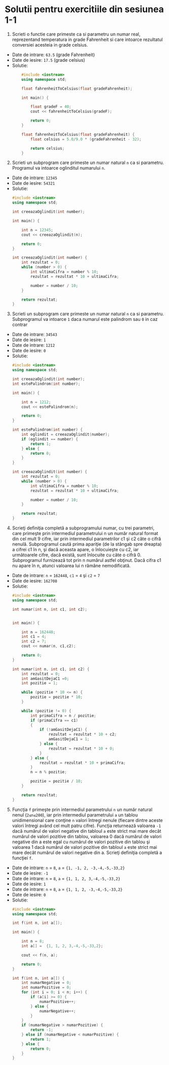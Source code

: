 # Solutii pentru exercitiile din sesiunea 1-1

1. Scrieti o functie care primeste ca si parametru un numar real, reprezentand temperatura in grade Fahrenheit si care intoarce rezultatul conversiei acesteia in grade celsius.
- Date de intrare: `63.5` (grade Fahrenheit)
- Date de iesire: `17.5` (grade celsius)
- Solutie:
    ```c++
        #include <iostream>
        using namespace std;

        float fahrenheitToCelsius(float gradeFahrenheit);

        int main() {

            float gradeF = 40;
            cout << fahrenheitToCelsius(gradeF);

            return 0;
        }

        float fahrenheitToCelsius(float gradeFahrenheit) {
            float celsius = 5.0/9.0 * (gradeFahrenheit - 32);

            return celsius;
        }

    ```
2. Scrieti un subprogram care primeste un numar natural `n` ca si parametru. Programul va intoarce oglinditul numarului `n`.
- Date de intrare: `12345`
- Date de iesire: `54321`
- Solutie:
    ```c++
    #include <iostream>
    using namespace std;

    int creeazaOglindit(int number);

    int main() {

        int n = 12345;
        cout << creeazaOglindit(n);

        return 0;
    }

    int creeazaOglindit(int number) {
        int rezultat = 0;
        while (number > 0) {
            int ultimaCifra = number % 10;
            rezultat = rezultat * 10 + ultimaCifra;

            number = number / 10;
        }

        return rezultat;
    }
    ```
3. Scrieti un subprogram care primeste un numar natural `n` ca si parametru. Subprogramul va intoarce `1` daca numarul este palindrom sau `0` in caz contrar
- Date de intrare: `34543`
- Date de iesire: `1`
- Date de intrare: `1212`
- Date de iesire: `0`
- Solutie:
    ```c++
    #include <iostream>
    using namespace std;

    int creeazaOglindit(int number);
    int estePalindrom(int number);

    int main() {

        int n = 1212;
        cout << estePalindrom(n);

        return 0;
    }

    int estePalindrom(int number) {
        int oglindit = creeazaOglindit(number);
        if (oglindit == number) {
            return 1;
        } else {
            return 0;
        }
    }

    int creeazaOglindit(int number) {
        int rezultat = 0;
        while (number > 0) {
            int ultimaCifra = number % 10;
            rezultat = rezultat * 10 + ultimaCifra;

            number = number / 10;
        }

        return rezultat;
    }
    ```
4. Scrieţi definiţia completă a subprogramului numar, cu trei parametri, care primeşte prin intermediul parametrului n un număr natural format din cel mult 9 cifre, iar prin intermediul parametrilor c1 şi c2 câte o cifră nenulă. Subprogramul caută prima apariţie (de la stângab spre dreapta) a cifrei c1 în n, şi dacă aceasta apare, o înlocuieşte cu c2, iar următoarele
cifre, dacă există, sunt înlocuite cu câte o cifră 0. Subprogramul furnizează tot prin n numărul astfel obţinut. Dacă cifra c1 nu apare în n, atunci valoarea lui n rămâne
nemodificată. 
- Date de intrare: `n` = `162448`, `c1` = `4` şi `c2` = `7`
- Date de iesire: `162708`
- Solutie:
    ```c++
    #include <iostream>
    using namespace std;

    int numar(int n, int c1, int c2);


    int main() {

        int n = 162448;
        int c1 = 4;
        int c2 = 7;
        cout << numar(n, c1,c2);

        return 0;
    }

    int numar(int n, int c1, int c2) {
        int rezultat = 0;
        int amGasitDejaC1 =0;
        int pozitie = 1;

        while (pozitie * 10 <= n) {
            pozitie = pozitie * 10;
        }

        while (pozitie != 0) {
            int primaCifra = n / pozitie;
            if (primaCifra == c1)
            {
                if (!amGasitDejaC1) {
                    rezultat = rezultat * 10 + c2;
                    amGasitDejaC1 = 1;
                } else {
                    rezultat = rezultat * 10 + 0;
                }
            } else {
                rezultat = rezultat * 10 + primaCifra;
            }
            n = n % pozitie;

            pozitie = pozitie / 10;
        }

        return rezultat;
    }

    ```

5. Funcţia `f` primeşte prin intermediul parametrului `n` un număr natural nenul (`2≤n≤200`), iar prin intermediul parametrului `a` un tablou unidimensional care conţine `n` valori întregi nenule (fiecare dintre aceste valori întregi având cel mult patru cifre).
Funcţia returnează valoarea `-1` dacă numărul de valori negative din tabloul `a` este strict mai mare decât numărul de valori pozitive din tablou, valoarea 0 dacă numărul de valori negative din a este egal cu numărul de valori pozitive din tablou şi valoarea 1 dacă numărul de valori pozitive din tabloul `a` este strict mai mare decât numărul de valori negative din a.
Scrieţi definiţia completă a funcţiei `f`.
- Date de intrare: `n` = `8`, `a` = `{1, -1, 2, -3,-4,-5,-33,2}`
- Date de iesire: `-1`
- Date de intrare: `n` = `8`, `a` = `{1, 1, 2, 3,-4,-5,-33,2}`
- Date de iesire: `1`
- Date de intrare: `n` = `8`, `a` = `{1, 1, 2, -3,-4,-5,-33,2}`
- Date de iesire: `0`
- Solutie:
    ```c++
    #include <iostream>
    using namespace std;

    int f(int n, int a[]);

    int main() {

        int n = 8;
        int a[] =  {1, 1, 2, 3,-4,-5,-33,2};

        cout << f(n, a);

        return 0;
    }

    int f(int n, int a[]) {
        int numarNegative = 0;
        int numarPozitive = 0;
        for (int i = 0; i < n; i++) {
            if (a[i] >= 0) {
                numarPozitive++;
            } else {
                numarNegative++;
            }
        }
        if (numarNegative > numarPozitive) {
            return -1;
        } else if (numarNegative < numarPozitive) {
            return 1;
        } else {
            return 0;
        }
    }
    ```
